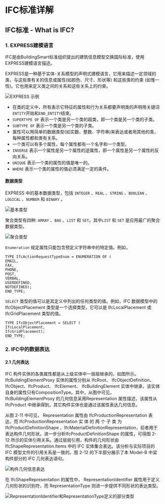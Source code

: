 # IFC标准详解

## IFC标准 - What is IFC?

### 1. EXPRESS建模语言

IFC是由BuildingSmart标准组织提出的建筑信息模型交换国际标准，使用EXPRESS建模语言描述。

EXPRESS是一种基于实体-关系模型的声明式建模语言，它用来描述一定领域的类，与这些类有关的信息或属性(如颜色、尺寸、形状等) 和这些类的约束 (如惟一性)。它也用来定义类之间的关系和这些关系上的约束。

![EXPRESS 示例](https://img.ironmanzzm.top/blog-img/20231215152821.png)

* 在类的定义中，所有表示它特征的属性和行为关系都要声明类的声明用关键词`ENTITY`开始和`END_ENTITY`结束。
* `SUPERTYPE OF` 表示一个类是另一个类的超类，即一个类是另一个类的子类。
* `SUBTYPE OF` 表示一个类是另一个类的子类。
* 属性可以用简单的数据类型(如实数、整数、字符串)来表达或者用其他的类，每种属性都和类有关系。
* 一个类可以有多个属性，每个属性都有一个名字和一个类型。
* `INVERSE` 表示一个属性是另一个属性的逆属性，即一个属性是另一个属性的反向关系。
* `UNIQUE` 表示一个类的属性的值是唯一的。
* `WHERE` 表示一个类的属性的值必须满足一定的条件。

#### 数据类型

EXPRESS 中的基本数据类型，包括 `INTEGER` 、`REAL` 、`STRING` 、`BOOLEAN` 、`LOGICAL` 、`NUMBER` 和 `BINARY` 。

![基本类型](https://img.ironmanzzm.top/blog-img/20231215163907.png)

聚合类型有四种: `ARRAY` 、`BAG` 、`LIST` 和 `SET`。其中`LIST` 和 `SET` 是应用最广的聚合数据类型。

![聚合类型](https://img.ironmanzzm.top/blog-img/20231215163947.png)

`Enumeration` 规定属性只能包含预定义字符串中的特定值。例如，

```EXPRESS
TYPE IfcActionRequestTypeEnum = ENUMERATION OF (
EMAIL,
FAX,
PHONE,
POST,
VERBAL,
USERDEFINED,
NOTDEFINED);
END_TYPE;
```

`SELECT` 类型的值可以是其定义中列出的任何类型的值。例如，IFC 数据模型中的 IfcObjectPlacement 类型是一个选择类型，它可以是 IfcLocalPlacement 或 IfcGridPlacement 类型的值。

```EXPRESS
TYPE IfcObjectPlacement = SELECT (
IfcLocalPlacement,
IfcGridPlacement);
END_TYPE;
```

### 2. IFC中的数据表达

#### 2.1 几何表达

IFC 构件实体的各类属性都是从上级实体中一层层继承的，如图所示。IfcBuildingElementProxy 实体的属性分别从 IfcRoot、 IfcObjectDefinition、 IfcObject、IfcProduct、 IfcElement、 IfcBuildingElement 实体中继承，该实体自身的属性只有CompositionType。其中，从图中可见， IfcBuildingElementProxy 的几何信息采用Representation 属性描述，该属性从 IfcProduct 中继承得到，其它构件实体也是通过该属性表达几何信息。

从图 2-11 中可见， Representation 属性由 IfcProductionRepresentation 表达，而 IfcProductionRepresentation 实 体 的 两 个 子 类 为 IfcProductDefinitionShape 、IfcMaterialDefinitionRepresentation，前者用于表达构件几何形状。进一步分析IfcProductDefinitionShape 的属性，可得图 2-12 所示的实体引用关系。通过层层引用，构件的几何形状由 IfcShapeRepresentation.Items 中的 IFC 实体集合表达。该分析与实际项目的 IFC 模型文件的引用关系是一致的。图 2-12 的下半部分展示了本 Model-B 中梁构件部分的 IFC 几何表达语句。

![构件几何信息表达](https://img.ironmanzzm.top/blog-img/20231215212434.png)

在 IfcShapeRepresentation 的属性中， RepresentationIdentifier 属性用于定义几何形状的识别符，而 RepresentationType 则进一步提供不同形状的表达类型。

![RepresentationIdentifier和RepresentationType定义的部分类型](https://img.ironmanzzm.top/blog-img/20231215212656.png)
